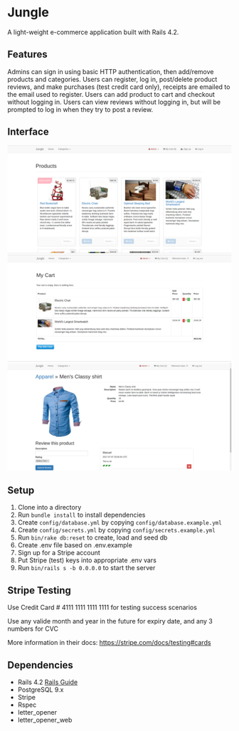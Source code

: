 # Jungle

A light-weight e-commerce application built with Rails 4.2.

## Features

Admins can sign in using basic HTTP authentication, then add/remove products and categories.
Users can register, log in, post/delete product reviews, and make purchases (test credit card only), receipts are emailed to the email used to register.
Users can add product to cart and checkout without logging in.
Users can view reviews without logging in, but will be prompted to log in when they try to post a review.

## Interface

![Front page](https://raw.githubusercontent.com/nombiezinja/jungle-rails/master/docs/front-page.png)
![Check out page](https://raw.githubusercontent.com/nombiezinja/jungle-rails/master/docs/checkout.png)
![Product review](https://raw.githubusercontent.com/nombiezinja/jungle-rails/master/docs/product-review.png)

## Setup

1. Clone into a directory
2. Run `bundle install` to install dependencies
3. Create `config/database.yml` by copying `config/database.example.yml`
4. Create `config/secrets.yml` by copying `config/secrets.example.yml`
5. Run `bin/rake db:reset` to create, load and seed db
6. Create .env file based on .env.example
7. Sign up for a Stripe account
8. Put Stripe (test) keys into appropriate .env vars
9. Run `bin/rails s -b 0.0.0.0` to start the server

## Stripe Testing

Use Credit Card # 4111 1111 1111 1111 for testing success scenarios

Use any valide month and year in the future for expiry date, and any 3 numbers for CVC

More information in their docs: <https://stripe.com/docs/testing#cards>

## Dependencies

* Rails 4.2 [Rails Guide](http://guides.rubyonrails.org/v4.2/)
* PostgreSQL 9.x
* Stripe
* Rspec
* letter_opener
* letter_opener_web